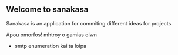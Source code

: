 ## Welcome to sanakasa ##

Sanakasa is an application for commiting different ideas for projects.

Apou omorfos! 
mhtroy o gamias olwn

+ smtp enumeration kai ta loipa
